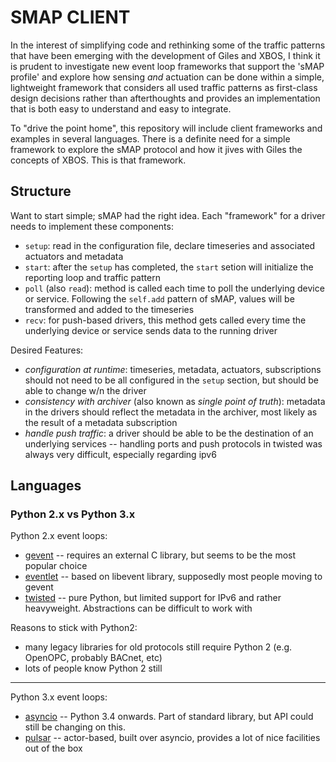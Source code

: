# SMAP CLIENT

In the interest of simplifying code and rethinking some of the traffic patterns that have been emerging with the development of Giles and XBOS,
I think it is prudent to investigate new event loop frameworks that support the 'sMAP profile' and explore how sensing *and* actuation can
be done within a simple, lightweight framework that considers all used traffic patterns as first-class design decisions rather than afterthoughts
and provides an implementation that is both easy to understand and easy to integrate.

To "drive the point home", this repository will include client frameworks and examples in several languages. There is
a definite need for a simple framework to explore the sMAP protocol and how it jives with Giles the concepts of XBOS. This is that framework.

## Structure

Want to start simple; sMAP had the right idea. Each "framework" for a driver needs to implement these components:
* `setup`: read in the configuration file, declare timeseries and associated actuators and metadata
* `start`: after the `setup` has completed, the `start` setion will initialize the reporting loop and traffic pattern
* `poll` (also `read`): method is called each time to poll the underlying device or service. Following the `self.add` pattern of sMAP,
  values will be transformed and added to the timeseries
* `recv`: for push-based drivers, this method gets called every time the underlying device or service sends data to the running driver

Desired Features:
* *configuration at runtime*: timeseries, metadata, actuators, subscriptions should not need to be all configured in the `setup` section,
  but should be able to change w/n the driver
* *consistency with archiver* (also known as *single point of truth*): metadata in the drivers should reflect the metadata in the archiver,
  most likely as the result of a metadata subscription
* *handle push traffic*: a driver should be able to be the destination of an underlying services -- handling ports and push protocols in twisted
  was always very difficult, especially regarding ipv6

## Languages

### Python 2.x vs Python 3.x

Python 2.x event loops:
* [gevent](http://www.gevent.org/) -- requires an external C library, but seems to be the most popular choice
* [eventlet](http://eventlet.net/) -- based on libevent library, supposedly most people moving to gevent
* [twisted](https://twistedmatrix.com/trac/) -- pure Python, but limited support for IPv6 and rather heavyweight. Abstractions can be difficult to work with

Reasons to stick with Python2:
* many legacy libraries for old protocols still require Python 2 (e.g. OpenOPC, probably BACnet, etc)
* lots of people know Python 2 still

---

Python 3.x event loops:
* [asyncio](https://docs.python.org/3/library/asyncio.html) -- Python 3.4 onwards. Part of standard library, but API could still be changing on this. 
* [pulsar](http://quantmind.github.io/pulsar) -- actor-based, built over asyncio, provides a lot of nice facilities out of the box
